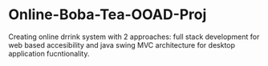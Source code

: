 # Online-Boba-Tea-OOAD-Proj
Creating online drrink system with 2 approaches: full stack development for web based accesibility and java swing MVC architecture for desktop application fucntionality.
